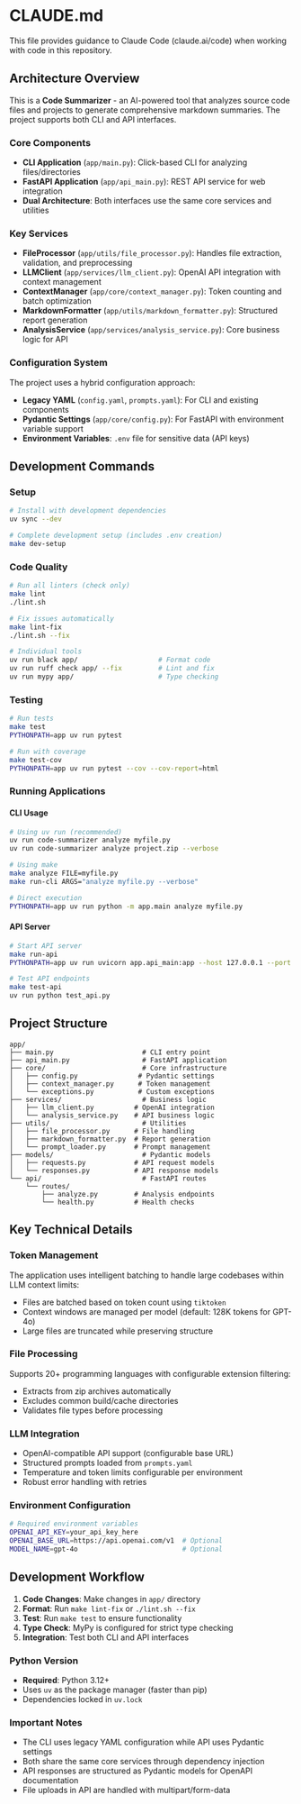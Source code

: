 # CLAUDE.md

This file provides guidance to Claude Code (claude.ai/code) when working with code in this repository.

## Architecture Overview

This is a **Code Summarizer** - an AI-powered tool that analyzes source code files and projects to generate comprehensive markdown summaries. The project supports both CLI and API interfaces.

### Core Components

- **CLI Application** (`app/main.py`): Click-based CLI for analyzing files/directories
- **FastAPI Application** (`app/api_main.py`): REST API service for web integration
- **Dual Architecture**: Both interfaces use the same core services and utilities

### Key Services

- **FileProcessor** (`app/utils/file_processor.py`): Handles file extraction, validation, and preprocessing
- **LLMClient** (`app/services/llm_client.py`): OpenAI API integration with context management
- **ContextManager** (`app/core/context_manager.py`): Token counting and batch optimization
- **MarkdownFormatter** (`app/utils/markdown_formatter.py`): Structured report generation
- **AnalysisService** (`app/services/analysis_service.py`): Core business logic for API

### Configuration System

The project uses a hybrid configuration approach:
- **Legacy YAML** (`config.yaml`, `prompts.yaml`): For CLI and existing components
- **Pydantic Settings** (`app/core/config.py`): For FastAPI with environment variable support
- **Environment Variables**: `.env` file for sensitive data (API keys)

## Development Commands

### Setup
```bash
# Install with development dependencies
uv sync --dev

# Complete development setup (includes .env creation)
make dev-setup
```

### Code Quality
```bash
# Run all linters (check only)
make lint
./lint.sh

# Fix issues automatically
make lint-fix
./lint.sh --fix

# Individual tools
uv run black app/                    # Format code
uv run ruff check app/ --fix         # Lint and fix
uv run mypy app/                     # Type checking
```

### Testing
```bash
# Run tests
make test
PYTHONPATH=app uv run pytest

# Run with coverage
make test-cov
PYTHONPATH=app uv run pytest --cov --cov-report=html
```

### Running Applications

#### CLI Usage
```bash
# Using uv run (recommended)
uv run code-summarizer analyze myfile.py
uv run code-summarizer analyze project.zip --verbose

# Using make
make analyze FILE=myfile.py
make run-cli ARGS="analyze myfile.py --verbose"

# Direct execution
PYTHONPATH=app uv run python -m app.main analyze myfile.py
```

#### API Server
```bash
# Start API server
make run-api
PYTHONPATH=app uv run uvicorn app.api_main:app --host 127.0.0.1 --port 8000 --reload

# Test API endpoints
make test-api
uv run python test_api.py
```

## Project Structure

```
app/
├── main.py                      # CLI entry point
├── api_main.py                  # FastAPI application
├── core/                        # Core infrastructure
│   ├── config.py               # Pydantic settings
│   ├── context_manager.py      # Token management
│   └── exceptions.py           # Custom exceptions
├── services/                    # Business logic
│   ├── llm_client.py          # OpenAI integration
│   └── analysis_service.py    # API business logic
├── utils/                       # Utilities
│   ├── file_processor.py      # File handling
│   ├── markdown_formatter.py  # Report generation
│   └── prompt_loader.py       # Prompt management
├── models/                      # Pydantic models
│   ├── requests.py            # API request models
│   └── responses.py           # API response models
└── api/                         # FastAPI routes
    └── routes/
        ├── analyze.py         # Analysis endpoints
        └── health.py          # Health checks
```

## Key Technical Details

### Token Management
The application uses intelligent batching to handle large codebases within LLM context limits:
- Files are batched based on token count using `tiktoken`
- Context windows are managed per model (default: 128K tokens for GPT-4o)
- Large files are truncated while preserving structure

### File Processing
Supports 20+ programming languages with configurable extension filtering:
- Extracts from zip archives automatically
- Excludes common build/cache directories
- Validates file types before processing

### LLM Integration
- OpenAI-compatible API support (configurable base URL)
- Structured prompts loaded from `prompts.yaml`
- Temperature and token limits configurable per environment
- Robust error handling with retries

### Environment Configuration
```bash
# Required environment variables
OPENAI_API_KEY=your_api_key_here
OPENAI_BASE_URL=https://api.openai.com/v1  # Optional
MODEL_NAME=gpt-4o                          # Optional
```

## Development Workflow

1. **Code Changes**: Make changes in `app/` directory
2. **Format**: Run `make lint-fix` or `./lint.sh --fix`
3. **Test**: Run `make test` to ensure functionality
4. **Type Check**: MyPy is configured for strict type checking
5. **Integration**: Test both CLI and API interfaces

### Python Version
- **Required**: Python 3.12+
- Uses `uv` as the package manager (faster than pip)
- Dependencies locked in `uv.lock`

### Important Notes
- The CLI uses legacy YAML configuration while API uses Pydantic settings
- Both share the same core services through dependency injection
- API responses are structured as Pydantic models for OpenAPI documentation
- File uploads in API are handled with multipart/form-data